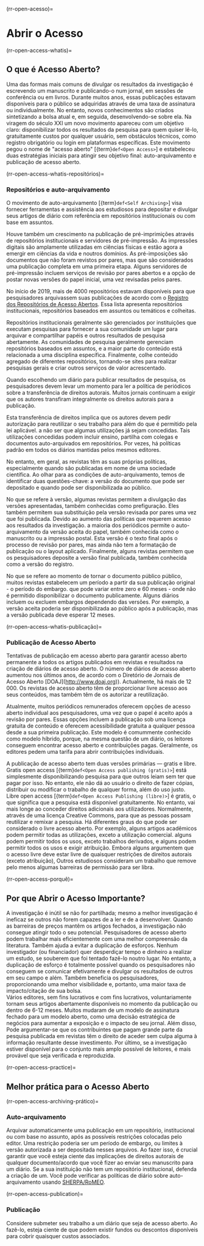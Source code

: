 (rr-open-acesso)=
# Abrir o Acesso

(rr-open-access-whatis)=
## O que é Acesso Aberto?

Uma das formas mais comuns de divulgar os resultados da investigação é escrevendo um manuscrito e publicando-o num jornal, em sessões de conferência ou em livros. Durante muitos anos, essas publicações estavam disponíveis para o público se adquiridas através de uma taxa de assinatura ou individualmente. No entanto, novos conhecimentos são criados sintetizando a bolsa atual e, em seguida, desenvolvendo-se sobre ela. Na viragem do século XXI um novo movimento apareceu com um objetivo claro: disponibilizar todos os resultados da pesquisa para quem quiser lê-lo, gratuitamente custos por qualquer usuário, sem obstáculos técnicos, como registro obrigatório ou login em plataformas específicas. Este movimento pegou o nome de "acesso aberto" [{term}`def<Open Access>`] e estabeleceu duas estratégias iniciais para atingir seu objetivo final: auto-arquivamento e publicação de acesso aberto.

(rr-open-access-whatis-repositórios)=
### Repositórios e auto-arquivamento

O movimento de auto-arquivamento [{term}`def<Self Archiving>`] visa fornecer ferramentas e assistência aos estudiosos para depositar e divulgar seus artigos de diário com referência em repositórios institucionais ou com base em assuntos.

Houve também um crescimento na publicação de pré-imprimições através de repositórios institucionais e servidores de pré-impressão. As impressões digitais são amplamente utilizadas em ciências físicas e estão agora a emergir em ciências da vida e noutros domínios. As pré-imposições são documentos que não foram revistos por pares, mas que são considerados uma publicação completa em uma primeira etapa. Alguns servidores de pré-impressão incluem serviços de revisão por pares abertos e a opção de postar novas versões do papel inicial, uma vez revisadas pelos pares.

No início de 2019, mais de 4000 repositórios estavam disponíveis para que pesquisadores arquivassem suas publicações de acordo com o [Registro dos Repositórios de Acesso Abertos](http://roar.eprints.org/). Essa lista apresenta repositórios institucionais, repositórios baseados em assuntos ou temáticos e colheitas.


Repositórios institucionais geralmente são gerenciados por instituições que executam pesquisas para fornecer a sua comunidade um lugar para arquivar e compartilhar papéis e outros resultados de pesquisa abertamente. As comunidades de pesquisa geralmente gerenciam repositórios baseados em assuntos, e a maior parte do conteúdo está relacionada a uma disciplina específica. Finalmente, colhe conteúdo agregado de diferentes repositórios, tornando-se sites para realizar pesquisas gerais e criar outros serviços de valor acrescentado.

Quando escolhendo um diário para publicar resultados de pesquisa, os pesquisadores devem levar um momento para ler a política de periódicos sobre a transferência de direitos autorais. Muitos jornais continuam a exigir que os autores transfiram integralmente os direitos autorais para a publicação.

Esta transferência de direitos implica que os autores devem pedir autorização para reutilizar o seu trabalho para além do que é permitido pela lei aplicável. a não ser que algumas utilizações já sejam concedidas. Tais utilizações concedidas podem incluir ensino, partilha com colegas e documentos auto-arquivados em repositórios. Por vezes, há políticas padrão em todos os diários mantidas pelos mesmos editores.

No entanto, em geral, as revistas têm as suas próprias políticas, especialmente quando são publicadas em nome de uma sociedade científica. Ao olhar para as condições de auto-arquivamento, temos de identificar duas questões-chave: a versão do documento que pode ser depositado e quando pode ser disponibilizada ao público.

No que se refere à versão, algumas revistas permitem a divulgação das versões apresentadas, também conhecidas como prefiguração. Eles também permitem sua substituição pela versão revisada por pares uma vez que foi publicada. Devido ao aumento das políticas que requerem acesso aos resultados da investigação. a maioria dos periódicos permite o auto-arquivamento da versão aceita do papel, também conhecida como o manuscrito ou a impressão postal. Esta versão é o texto final após o processo de revisão por pares, mas ainda não tem a formatação de publicação ou o layout aplicado. Finalmente, alguns revistas permitem que os pesquisadores deposite a versão final publicada, também conhecida como a versão do registro.

No que se refere ao momento de tornar o documento público público, muitos revistas estabelecem um período a partir da sua publicação original - o período do embargo. que pode variar entre zero e 60 meses - onde não é permitido disponibilizar o documento publicamente. Alguns diários incluem ou excluem embargos dependendo das versões. Por exemplo, a versão aceita poderia ser disponibilizada ao público após a publicação, mas a versão publicada deve esperar 12 meses.

(rr-open-access-whatis-publicação)=
### Publicação de Acesso Aberto

Tentativas de publicação em acesso aberto para garantir acesso aberto permanente a todos os artigos publicados em revistas e resultados na criação de diários de acesso aberto. O número de diários de acesso aberto aumentou nos últimos anos, de acordo com o Diretório de Jornais de Acesso Aberto \[DOAJ](http://www.doaj.org)\). Actualmente, há mais de 12 000. Os revistas de acesso aberto têm de proporcionar livre acesso aos seus conteúdos, mas também têm de os autorizar a reutilização.

Atualmente, muitos periódicos remunerados oferecem opções de acesso aberto individual aos pesquisadores, uma vez que o papel é aceito após a revisão por pares. Essas opções incluem a publicação sob uma licença gratuita de conteúdo e oferecem acessibilidade gratuita a qualquer pessoa desde a sua primeira publicação. Este modelo é comummente conhecido como modelo híbrido, porque, na mesma questão de um diário, os leitores conseguem encontrar acesso aberto e contribuições pagas. Geralmente, os editores pedem uma tarifa para abrir contribuições individuais.

A publicação de acesso aberto tem duas versões primárias — gratis e libre. Gratis open access [{term}`def<Open Access publishing (gratis)>`] está simplesmente disponibilizando pesquisa para que outros leiam sem ter que pagar por isso. No entanto, ele não dá ao usuário o direito de fazer cópias, distribuir ou modificar o trabalho de qualquer forma, além do uso justo. Libre open access [{term}`def<Open Access Publishing (libre)>`] é gratis, o que significa que a pesquisa está disponível gratuitamente. No entanto, vai mais longe ao conceder direitos adicionais aos utilizadores. Normalmente, através de uma licença Creative Commons, para que as pessoas possam reutilizar e remixar a pesquisa. Há diferentes graus do que pode ser considerado o livre acesso aberto. Por exemplo, alguns artigos acadêmicos podem permitir todas as utilizações, exceto a utilização comercial. alguns podem permitir todos os usos, exceto trabalhos derivados, e alguns podem permitir todos os usos e exigir atribuição. Embora alguns argumentem que o acesso livre deve estar livre de quaisquer restrições de direitos autorais (exceto atribuição), Outros estudiosos consideram um trabalho que remove pelo menos algumas barreiras de permissão para ser libra.

(rr-open-access-porquê)=
## Por que Abrir o Acesso Importante?

A investigação é inútil se não for partilhada; mesmo a melhor investigação é ineficaz se outros não forem capazes de a ler e de a desenvolver. Quando as barreiras de preços mantêm os artigos fechados, a investigação não consegue atingir todo o seu potencial. Pesquisadores de acesso aberto podem trabalhar mais eficientemente com uma melhor compreensão da literatura. Também ajuda a evitar a duplicação de esforços. Nenhum investigador (ou financiador) quer desperdiçar tempo e dinheiro a realizar um estudo, se souberem que foi tentado fazê-lo noutro lugar. No entanto, a duplicação de esforço é totalmente possível quando os pesquisadores não conseguem se comunicar efetivamente e divulgar os resultados de outros em seu campo e além. Também beneficia os pesquisadores, proporcionando uma melhor visibilidade e, portanto, uma maior taxa de impacto/citação de sua bolsa.  
Vários editores, sem fins lucrativos e com fins lucrativos, voluntariamente tornam seus artigos abertamente disponíveis no momento da publicação ou dentro de 6-12 meses. Muitos mudaram de um modelo de assinatura fechado para um modelo aberto, como uma decisão estratégica de negócios para aumentar a exposição e o impacto de seu jornal. Além disso, Pode argumentar-se que os contribuintes que pagam grande parte da pesquisa publicada em revistas têm o direito de aceder sem culpa alguma à informação resultante desse investimento. Por último, se a investigação estiver disponível para o conjunto mais amplo possível de leitores, é mais provável que seja verificada e reproduzida.

(rr-open-access-practice)=
## Melhor prática para o Acesso Aberto

(rr-open-access-archiving-prático)=
### Auto-arquivamento


Arquivar automaticamente uma publicação em um repositório, institucional ou com base no assunto, após as possíveis restrições colocadas pelo editor. Uma restrição poderia ser um período de embargo, ou limites à versão autorizada a ser depositada nesses arquivos. Ao fazer isso, é crucial garantir que você esteja ciente das implicações de direitos autorais de qualquer documento/acordo que você fizer ao enviar seu manuscrito para um diário. Se a sua instituição não tem um repositório institucional, defenda a criação de um. Você pode verificar as políticas de diário sobre auto-arquivamento usando [SHERPA/RoMEO](http://www.sherpa.ac.uk/romeo/index.php).

(rr-open-access-publication)=
### Publicação

Considere submeter seu trabalho a um diário que seja de acesso aberto. Ao fazê-lo, esteja ciente de que podem existir fundos ou descontos disponíveis para cobrir quaisquer custos associados.
